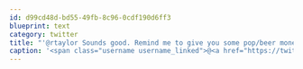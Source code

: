 ```yaml
---
id: d99cd48d-bd55-49fb-8c96-0cdf190d6ff3
blueprint: text
category: twitter
title: "'@rtaylor Sounds good. Remind me to give you some pop/beer money when you get back. @mattashwood"
caption: '<span class="username username_linked">@<a href="https://twitter.com/rtaylor" title="Elon Musk">rtaylor</a></span> Sounds good. Remind me to give you some pop/beer money when you get back. <span class="username username_linked">@<a href="https://twitter.com/mattashwood" title="Matt Ashwood">mattashwood</a></span>'
---
```

